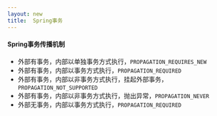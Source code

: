 ```yaml
---
layout: new
title:  Spring事务
---
```


#### Spring事务传播机制

* 外部有事务，内部以单独事务方式执行，`PROPAGATION_REQUIRES_NEW`
* 外部有事务，内部以事务方式执行，`PROPAGATION_REQUIRED`
* 外部有事务，内部以非事务方式执行，挂起外部事务，`PROPAGATION_NOT_SUPPORTED`
* 外部有事务，内部以非事务方式执行，抛出异常，`PROPAGATION_NEVER`
* 外部无事务，内部以事务方式执行，`PROPAGATION_REQUIRED`
